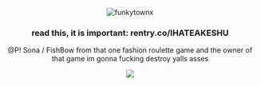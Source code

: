 <p align="center"> <img src="https://komarev.com/ghpvc/?username=funkytownx&label=Profile%20views!!&color=817778&style=square" alt="funkytownx" /> </p>
<h3 align="center"> read this, it is important: rentry.co/IHATEAKESHU</h3>
<p align="center"> @P! Sona / FishBow from that one fashion roulette game and the owner of that game im gonna fucking destroy yalls asses </p>
<p align="center"> <img src="https://i.pinimg.com/originals/fe/6c/df/fe6cdf5fde69519f19f5c1a2923870d6.gif"/> </p>

